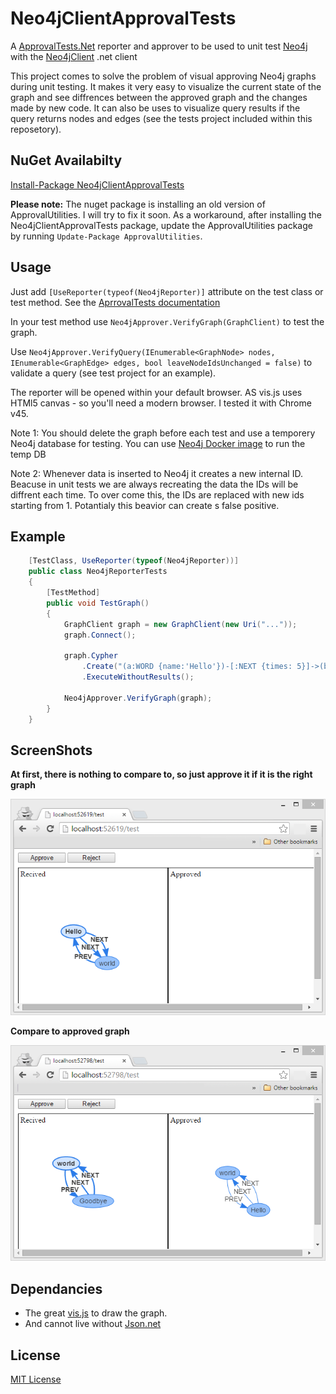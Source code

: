 # Neo4jClientApprovalTests
A [ApprovalTests.Net](https://github.com/approvals/ApprovalTests.Net) reporter and approver to be used to unit test [Neo4j](http://neo4j.com/) with the [Neo4jClient](https://github.com/Readify/Neo4jClient) .net client

This project comes to solve the problem of visual approving Neo4j graphs during unit testing.
It makes it very easy to visualize the current state of the graph and see diffrences between the approved graph and the changes made by new code. It can also be uses to visualize query results if the query returns nodes and edges (see the tests project included within this reposetory).

NuGet Availabilty
---
[Install-Package Neo4jClientApprovalTests](https://www.nuget.org/packages/Neo4jClientApprovalTests/)

**Please note:** The nuget package is installing an old version of ApprovalUtilities. I will try to fix it soon. As a workaround, after installing the Neo4jClientApprovalTests package, update the ApprovalUtilities package by running `Update-Package ApprovalUtilities`.

Usage
---
Just add `[UseReporter(typeof(Neo4jReporter)]` attribute on the test class or test method. See the [AprrovalTests documentation](http://blog.approvaltests.com/2011/12/using-reporters-in-approval-tests.html)

In your test method use `Neo4jApprover.VerifyGraph(GraphClient)` to test the graph.

Use `Neo4jApprover.VerifyQuery(IEnumerable<GraphNode> nodes, IEnumerable<GraphEdge> edges, bool leaveNodeIdsUnchanged = false)` to validate a query (see test project for an example).

The reporter will be opened within your default browser. AS vis.js uses HTMl5 canvas - so you'll need a modern browser. I tested it with Chrome v45.

Note 1: You should delete the graph before each test and use a temporery Neo4j database for testing. You can use [Neo4j Docker image](http://neo4j.com/developer/docker/) to run the temp DB

Note 2: Whenever data is inserted to Neo4j it creates a new internal ID.
Beacuse in unit tests we are always recreating the data the IDs will be diffrent each time.
To over come this, the IDs are replaced with new ids starting from 1.
Potantialy this beavior can create s false positive.

Example
---
```c#
    [TestClass, UseReporter(typeof(Neo4jReporter))]
    public class Neo4jReporterTests
    {
        [TestMethod]
        public void TestGraph()
        {
            GraphClient graph = new GraphClient(new Uri("..."));
            graph.Connect();

            graph.Cypher
                .Create("(a:WORD {name:'Hello'})-[:NEXT {times: 5}]->(b:WORD {name:'world'}), (b)-[:PREV]->(a)")
                .ExecuteWithoutResults();

            Neo4jApprover.VerifyGraph(graph);
        }
    }
```

ScreenShots
---
**At first, there is nothing to compare to, so just approve it if it is the right graph**

![](https://github.com/zivni/Neo4jClientApprovalTests/blob/master/ReadmeResources/screenshoot0.png)

**Compare to approved graph**

![](https://github.com/zivni/Neo4jClientApprovalTests/blob/master/ReadmeResources/screenshoot1.png)

Dependancies
---
* The great [vis.js](http://visjs.org/) to draw the graph.
* And cannot live without [Json.net](http://www.newtonsoft.com/json)

License
---
[MIT License](https://raw.githubusercontent.com/zivni/Neo4jClientApprovalTests/master/LICENSE.md)